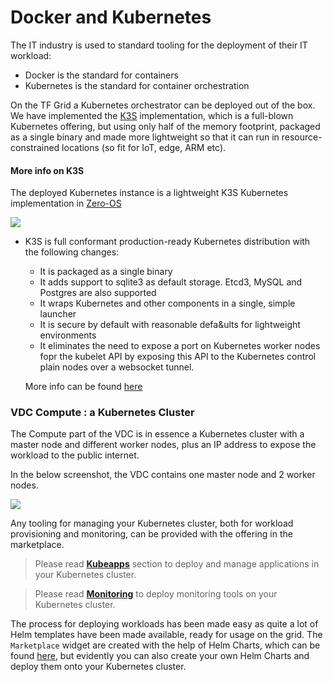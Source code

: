 # Docker and Kubernetes
<!-- TO DO geert
- intro: explain in short what is kubernetes cluster and how it relates to TF evdc Compute nodes. 
- intro: show when you upgrade a computer node, it means youre deploying kubernetes cluster. 
- explains the sizes of kubernetes cluster,  
- add link on how to add compute nodes at the end. (evdc_compute) -->

The IT industry is used to standard tooling for the deployment of their IT workload: 
- Docker is the standard for containers
- Kubernetes is the standard for container orchestration

On the TF Grid a Kubernetes orchestrator can be deployed out of the box. We have implemented the [K3S](https://k3s.io) implementation, which is a full-blown Kubernetes offering, but using only half of the memory footprint, packaged as a single binary and made more lightweight so that it can run in resource-constrained locations (so fit for IoT, edge, ARM etc). 

#### More info on K3S 

The deployed Kubernetes instance  is a lightweight K3S Kubernetes implementation in [Zero-OS](threefold__zos)

  ![](cloud__evdck3slogo.png  )

- K3S is full conformant production-ready Kubernetes distribution with the following changes:   
   - It is packaged as a single binary
   - It adds support to sqlite3 as default storage. Etcd3, MySQL and Postgres are also supported
   - It wraps Kubernetes and other components in a single, simple launcher
   - It is secure by default with reasonable defa&ults for lightweight environments
   - It eliminates the need to expose a port on Kubernetes worker nodes fopr the kubelet API by exposing this API to the Kubernetes control plain nodes over a websocket tunnel. 
   
   More info can be found [here](https://github.com/rancher/k3s)
   
### VDC Compute : a Kubernetes Cluster

The Compute part of the VDC is in essence a Kubernetes cluster with a master node and different worker nodes, plus an IP address to expose the workload to the public internet. 

In the below screenshot, the VDC contains one master node and 2 worker nodes. 

![](cloud__evdc_compute_nodes.png  )

Any tooling for managing your Kubernetes cluster, both for workload provisioning and monitoring, can be provided with the offering in the marketplace. 

> Please read [__Kubeapps__](cloud__evdc_kubeapps.md) section to deploy and manage applications in your Kubernetes cluster. 

> Please read [__Monitoring__](cloud__evdc_monitoring_k8s.md) to deploy monitoring tools on your Kubernetes cluster. 

The process for deploying workloads has been made easy as quite a lot of Helm templates have been made available, ready for usage on the grid. The `Marketplace` widget are created with the help of Helm Charts, which can be found [here](https://github.com/threefoldtech/vdc-solutions-charts), but evidently you can also create your own Helm Charts and deploy them onto your Kubernetes cluster. 